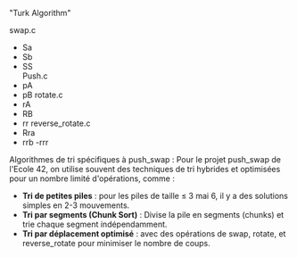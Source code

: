 
"Turk Algorithm"

swap.c
- Sa
- Sb 
- SS  
Push.c
- pA
- pB 
rotate.c
 - rA
 - RB 
 - rr
reverse_rotate.c
 - Rra
 - rrb
 -rrr

Algorithmes de tri spécifiques à push_swap : Pour le projet push_swap de l'Ecole 42, on utilise souvent des techniques de tri hybrides et optimisées pour un nombre limité d'opérations, comme :
- **Tri de petites piles** : pour les piles de taille ≤ 3 mai 6, il y a des solutions simples en 2-3 mouvements.
- **Tri par segments (Chunk Sort)** : Divise la pile en segments (chunks) et trie chaque segment indépendamment.
- **Tri par déplacement optimisé** : avec des opérations de swap, rotate, et reverse_rotate pour minimiser le nombre de coups.
